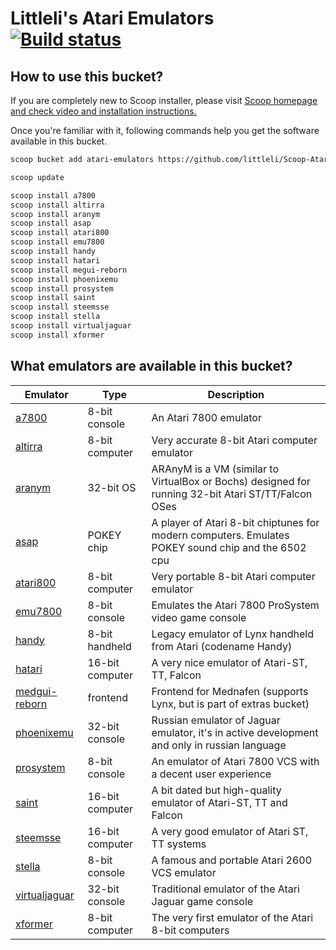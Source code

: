 # Littleli's Atari Emulators [![Build status](https://ci.appveyor.com/api/projects/status/msk3yhqg988a4lwi/branch/master?svg=true)](https://ci.appveyor.com/project/littleli/scoop-atariemulators/branch/master)

## How to use this bucket?

If you are completely new to Scoop installer, please visit [Scoop homepage and check video and installation instructions.](https://scoop.sh)

Once you're familiar with it, following commands help you get the software available in this bucket.

```sh
scoop bucket add atari-emulators https://github.com/littleli/Scoop-AtariEmulators.git

scoop update

scoop install a7800
scoop install altirra
scoop install aranym
scoop install asap
scoop install atari800
scoop install emu7800
scoop install handy
scoop install hatari
scoop install megui-reborn
scoop install phoenixemu
scoop install prosystem
scoop install saint
scoop install steemsse
scoop install stella
scoop install virtualjaguar
scoop install xformer
```

## What emulators are available in this bucket?

| Emulator | Type | Description |
|-|-|-|
| [a7800](https://github.com/7800-devtools/a7800) | 8-bit console | An Atari 7800 emulator |
| [altirra](http://www.virtualdub.org/altirra.html) | 8-bit computer | Very accurate 8-bit Atari computer emulator |
| [aranym](https://aranym.github.io) | 32-bit OS | ARAnyM is a VM (similar to VirtualBox or Bochs) designed for running 32-bit Atari ST/TT/Falcon OSes |
| [asap](http://asap.sourceforge.net) | POKEY chip | A player of Atari 8-bit chiptunes for modern computers. Emulates POKEY sound chip and the 6502 cpu |
| [atari800](https://atari800.github.io) | 8-bit computer | Very portable 8-bit Atari computer emulator |
| [emu7800](https://emu7800.github.io/) | 8-bit console | Emulates the Atari 7800 ProSystem video game console |
| [handy](http://handy.sourceforge.net) | 8-bit handheld | Legacy emulator of Lynx handheld from Atari (codename Handy) |
| [hatari](https://hatari.tuxfamily.org) | 16-bit computer | A very nice emulator of Atari-ST, TT, Falcon |
| [medgui-reborn](https://github.com/Speedvicio/MedGuiReborn) | frontend | Frontend for Mednafen (supports Lynx, but is part of extras bucket) |
| [phoenixemu](http://www.arts-union.ru/node/23) | 32-bit console | Russian emulator of Jaguar emulator, it's in active development and only in russian language |
| [prosystem](http://gstanton.github.io/ProSystem1_3) | 8-bit console | An emulator of Atari 7800 VCS with a decent user experience |
| [saint](http://leonard.oxg.free.fr/SainT/saint.html) | 16-bit computer | A bit dated but high-quality emulator of Atari-ST, TT and Falcon |
| [steemsse](https://sourceforge.net/projects/steemsse) | 16-bit computer | A very good emulator of Atari ST, TT systems |
| [stella](https://stella-emu.github.io) | 8-bit console | A famous and portable Atari 2600 VCS emulator |
| [virtualjaguar](https://icculus.org/virtualjaguar) | 32-bit console | Traditional emulator of the Atari Jaguar game console |
| [xformer](http://emulators.com/xformer.htm) | 8-bit computer | The very first emulator of the Atari 8-bit computers |
